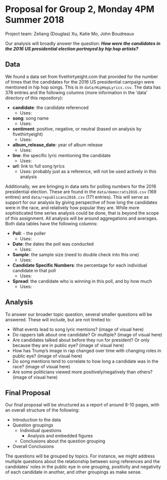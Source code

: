 # Proposal for Group 2, Monday 4PM Summer 2018
Project team: Zeliang (Douglas) Xu, Katie Mo, John Boudreaux

Our analysis will broadly answer the question: *__How were the candidates in the 2016 US presidential election portrayed by hip hop artists?__*

## __Data__

We found a data set from fivethirtyeight.com that provided for the number of times that the candidates for the 2016 US presidential campaign were mentioned in hip hop songs. This is in `data/HipHopLyrics.csv`. The data has 378 entries and the following columns (more information in the 'data' directory of this repository):
* __candidate__: the candidate referenced
  * Uses:
* __song__: song name
  * Uses:
* __sentiment__: positive, negative, or neutral (based on analysis by fivethirtyeight)
  * Uses:
* __album_release_date__: year of album release
  * Uses:
* __line__: the specific lyric mentioning the candidate
  * Uses:
* __url__: link to full song lyrics
  * Uses: probably just as a reference, will not be used actively in this analysis

Additionally, we are bringing in data sets for polling numbers for the 2016 presidential election. These are found in the `data/democrats2016.csv` (169 entires) and `data/republicans2016.csv` (171 entries). This will serve as support for our analysis by giving perspective of how long the candidates were in the race, and relatively how popular they are. While more sophisticated time series analysis could be done, that is beyond the scope of this assignment. All analysis will be around aggregations and averages. Both data tables have the following columns:
* __Poll__: - the poller
  * Uses:
* __Date__: the dates the poll was conducted
  * Uses:
* __Sample__: the sample size (need to double check into this one)
  * Uses:
* __Candidate Specific Numbers__: the percentage for each individual candidate in that poll
  * Uses:
* __Spread__: the candidate who is winning in this poll, and by how much
  * Uses:

## __Analysis__

To answer our broader topic question, several smaller questions will be answered. These will include, but are not limited to:

* What events lead to song lyric mentions?
(image of visual here)
* Do rappers talk about one candidate? Or multiple?
(image of visual here)
* Are candidates talked about before they run for president? Or only because they are in public eye?
(image of visual here)
* How has Trump’s image in rap changed over time with changing roles in public eye?
(image of visual here)
* Do song mentions tend to correlate to how long a candidate was in the race?
(image of visual here)
* Are some politicians viewed more positively/negatively than others?
(image of visual here)

## __Final Proposal__

Our final proposal will be structured as a report of around 8-10 pages, with an overall structure of the following:
* Introduction to the data
* Question groupings
  * Individual questions
    * Analysis and embedded figures
  * Conclusions about the question grouping
* Overall Conclusions

The questions will be grouped by topics. For instance, we might address multiple questions about the relationship between song references and the candidates' roles in the public eye in one grouping, positivity and negativity of each candidate in another, and other groupings as make sense.
